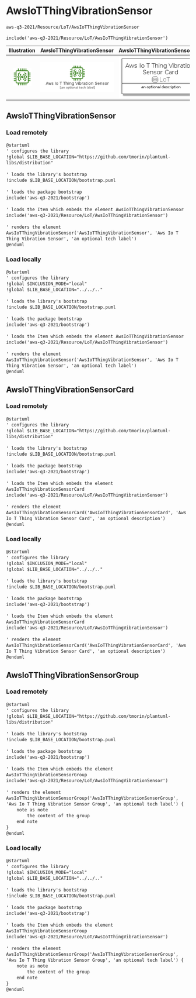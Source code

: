 # AwsIoTThingVibrationSensor


```text
aws-q3-2021/Resource/LoT/AwsIoTThingVibrationSensor
```

```text
include('aws-q3-2021/Resource/LoT/AwsIoTThingVibrationSensor')
```



| Illustration | AwsIoTThingVibrationSensor | AwsIoTThingVibrationSensorCard | AwsIoTThingVibrationSensorGroup |
| :---: | :---: | :---: | :---: |
| ![illustration for Illustration](../../../aws-q3-2021/Resource/LoT/AwsIoTThingVibrationSensor.png) | ![illustration for AwsIoTThingVibrationSensor](../../../aws-q3-2021/Resource/LoT/AwsIoTThingVibrationSensor.Local.png) | ![illustration for AwsIoTThingVibrationSensorCard](../../../aws-q3-2021/Resource/LoT/AwsIoTThingVibrationSensorCard.Local.png) | ![illustration for AwsIoTThingVibrationSensorGroup](../../../aws-q3-2021/Resource/LoT/AwsIoTThingVibrationSensorGroup.Local.png) |




## AwsIoTThingVibrationSensor

### Load remotely
```plantuml
@startuml
' configures the library
!global $LIB_BASE_LOCATION="https://github.com/tmorin/plantuml-libs/distribution"

' loads the library's bootstrap
!include $LIB_BASE_LOCATION/bootstrap.puml

' loads the package bootstrap
include('aws-q3-2021/bootstrap')

' loads the Item which embeds the element AwsIoTThingVibrationSensor
include('aws-q3-2021/Resource/LoT/AwsIoTThingVibrationSensor')

' renders the element
AwsIoTThingVibrationSensor('AwsIoTThingVibrationSensor', 'Aws Io T Thing Vibration Sensor', 'an optional tech label')
@enduml
```

### Load locally
```plantuml
@startuml
' configures the library
!global $INCLUSION_MODE="local"
!global $LIB_BASE_LOCATION="../../.."

' loads the library's bootstrap
!include $LIB_BASE_LOCATION/bootstrap.puml

' loads the package bootstrap
include('aws-q3-2021/bootstrap')

' loads the Item which embeds the element AwsIoTThingVibrationSensor
include('aws-q3-2021/Resource/LoT/AwsIoTThingVibrationSensor')

' renders the element
AwsIoTThingVibrationSensor('AwsIoTThingVibrationSensor', 'Aws Io T Thing Vibration Sensor', 'an optional tech label')
@enduml
```

## AwsIoTThingVibrationSensorCard

### Load remotely
```plantuml
@startuml
' configures the library
!global $LIB_BASE_LOCATION="https://github.com/tmorin/plantuml-libs/distribution"

' loads the library's bootstrap
!include $LIB_BASE_LOCATION/bootstrap.puml

' loads the package bootstrap
include('aws-q3-2021/bootstrap')

' loads the Item which embeds the element AwsIoTThingVibrationSensorCard
include('aws-q3-2021/Resource/LoT/AwsIoTThingVibrationSensor')

' renders the element
AwsIoTThingVibrationSensorCard('AwsIoTThingVibrationSensorCard', 'Aws Io T Thing Vibration Sensor Card', 'an optional description')
@enduml
```

### Load locally
```plantuml
@startuml
' configures the library
!global $INCLUSION_MODE="local"
!global $LIB_BASE_LOCATION="../../.."

' loads the library's bootstrap
!include $LIB_BASE_LOCATION/bootstrap.puml

' loads the package bootstrap
include('aws-q3-2021/bootstrap')

' loads the Item which embeds the element AwsIoTThingVibrationSensorCard
include('aws-q3-2021/Resource/LoT/AwsIoTThingVibrationSensor')

' renders the element
AwsIoTThingVibrationSensorCard('AwsIoTThingVibrationSensorCard', 'Aws Io T Thing Vibration Sensor Card', 'an optional description')
@enduml
```

## AwsIoTThingVibrationSensorGroup

### Load remotely
```plantuml
@startuml
' configures the library
!global $LIB_BASE_LOCATION="https://github.com/tmorin/plantuml-libs/distribution"

' loads the library's bootstrap
!include $LIB_BASE_LOCATION/bootstrap.puml

' loads the package bootstrap
include('aws-q3-2021/bootstrap')

' loads the Item which embeds the element AwsIoTThingVibrationSensorGroup
include('aws-q3-2021/Resource/LoT/AwsIoTThingVibrationSensor')

' renders the element
AwsIoTThingVibrationSensorGroup('AwsIoTThingVibrationSensorGroup', 'Aws Io T Thing Vibration Sensor Group', 'an optional tech label') {
    note as note
        the content of the group
    end note
}
@enduml
```

### Load locally
```plantuml
@startuml
' configures the library
!global $INCLUSION_MODE="local"
!global $LIB_BASE_LOCATION="../../.."

' loads the library's bootstrap
!include $LIB_BASE_LOCATION/bootstrap.puml

' loads the package bootstrap
include('aws-q3-2021/bootstrap')

' loads the Item which embeds the element AwsIoTThingVibrationSensorGroup
include('aws-q3-2021/Resource/LoT/AwsIoTThingVibrationSensor')

' renders the element
AwsIoTThingVibrationSensorGroup('AwsIoTThingVibrationSensorGroup', 'Aws Io T Thing Vibration Sensor Group', 'an optional tech label') {
    note as note
        the content of the group
    end note
}
@enduml
```

